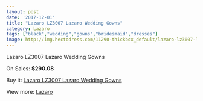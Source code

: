 ```yaml
---
layout: post
date: '2017-12-01'
title: "Lazaro LZ3007 Lazaro Wedding Gowns"
category: Lazaro
tags: ["black","wedding","gowns","bridesmaid","dresses"]
image: http://img.hectodress.com/11290-thickbox_default/lazaro-lz3007-lazaro-wedding-gowns.jpg
---
```

Lazaro LZ3007 Lazaro Wedding Gowns

On Sales: **$290.08**
<a href="https://www.hectodress.com/lazaro/5603-lazaro-lz3007-lazaro-wedding-gowns.html"><amp-img layout="responsive" width="600" height="600" src="//img.hectodress.com/11290-thickbox_default/lazaro-lz3007-lazaro-wedding-gowns.jpg" alt="Lazaro LZ3007 Lazaro Wedding Gowns 0" /></a>
<a href="https://www.hectodress.com/lazaro/5603-lazaro-lz3007-lazaro-wedding-gowns.html"><amp-img layout="responsive" width="600" height="600" src="//img.hectodress.com/11292-thickbox_default/lazaro-lz3007-lazaro-wedding-gowns.jpg" alt="Lazaro LZ3007 Lazaro Wedding Gowns 1" /></a>
<a href="https://www.hectodress.com/lazaro/5603-lazaro-lz3007-lazaro-wedding-gowns.html"><amp-img layout="responsive" width="600" height="600" src="//img.hectodress.com/11291-thickbox_default/lazaro-lz3007-lazaro-wedding-gowns.jpg" alt="Lazaro LZ3007 Lazaro Wedding Gowns 2" /></a>

Buy it: [Lazaro LZ3007 Lazaro Wedding Gowns](https://www.hectodress.com/lazaro/5603-lazaro-lz3007-lazaro-wedding-gowns.html "Lazaro LZ3007 Lazaro Wedding Gowns")

View more: [Lazaro](https://www.hectodress.com/94-lazaro "Lazaro")